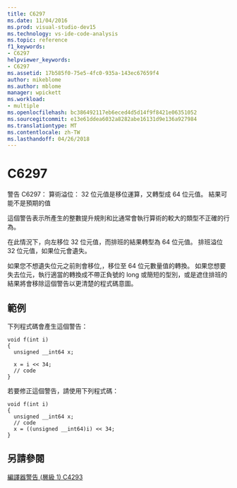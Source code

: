 ```yaml
---
title: C6297
ms.date: 11/04/2016
ms.prod: visual-studio-dev15
ms.technology: vs-ide-code-analysis
ms.topic: reference
f1_keywords:
- C6297
helpviewer_keywords:
- C6297
ms.assetid: 17b585f0-75e5-4fc0-935a-143ec67659f4
author: mikeblome
ms.author: mblome
manager: wpickett
ms.workload:
- multiple
ms.openlocfilehash: bc386492117eb6eced4d5d14f9f8421e06351052
ms.sourcegitcommit: e13e61ddea6032a8282abe16131d9e136a927984
ms.translationtype: MT
ms.contentlocale: zh-TW
ms.lasthandoff: 04/26/2018
---
```

# <a name="c6297"></a>C6297
警告 C6297： 算術溢位： 32 位元值是移位運算，又轉型成 64 位元值。 結果可能不是預期的值

 這個警告表示所產生的整數提升規則和比通常會執行算術的較大的類型不正確的行為。

 在此情況下，向左移位 32 位元值，而排班的結果轉型為 64 位元值。 排班溢位 32 位元值，如果位元會遺失。

 如果您不想遺失位元之前則會移位,，移位至 64 位元數量值的轉換。 如果您想要失去位元，執行適當的轉換成不帶正負號的 long 或簡短的型別，或是遮住排班的結果將會移除這個警告以更清楚的程式碼意圖。

## <a name="example"></a>範例
 下列程式碼會產生這個警告：

```
void f(int i)
{
  unsigned __int64 x;

  x = i << 34;
  // code
}
```

 若要修正這個警告，請使用下列程式碼：

```
void f(int i)
{
  unsigned __int64 x;
  // code
  x = ((unsigned __int64)i) << 34;
}
```

## <a name="see-also"></a>另請參閱
 [編譯器警告 (層級 1) C4293](/cpp/error-messages/compiler-warnings/compiler-warning-level-1-c4293)
